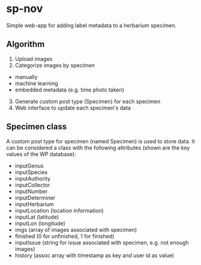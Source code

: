 # sp-nov

Simple web-app for adding label metadata to a herbarium specimen.

## Algorithm

1. Upload images
2. Categorize images by specimen
  * manually
  * machine learning
  * embedded metadata (e.g. time photo taken)
3. Generate custom post type (Specimen) for each specimen
4. Web interface to update each specimen's data


## Specimen class

A custom post type for specimen (named Specimen) is used to store data.  It can be considered a class with the following attributes (shown are the key values of the WP database):
- inputGenus
- inputSpecies
- inputAuthority
- inputCollector
- inputNumber
- inputDeterminer
- inputHerbarium
- inputLocation (location information)
- inputLat (latitude)
- inputLon (longitude)
- imgs (array of images associated with specimen)
- finished (0 for unfinished, 1 for finished)
- inputIssue (string for issue associated with specimen, e.g. not enough images)
- history (assoc array with timestamp as key and user id as value)

